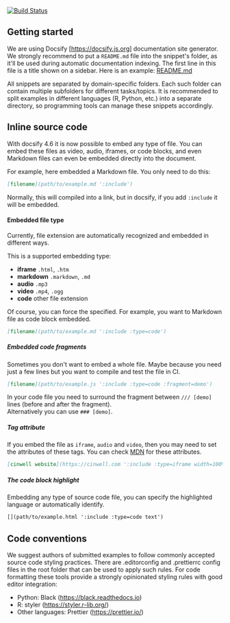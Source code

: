 [![Build Status](https://travis-ci.org/BodenmillerGroup/bbsnippets.svg?branch=master)](https://travis-ci.org/BodenmillerGroup/bbsnippets)

## Getting started

We are using Docsify [https://docsify.js.org] documentation site generator. We strongly recommend to put a `README.md`
file into the snippet's folder, as it'll be used during automatic documentation indexing. The first line in this file
is a title shown on a sidebar. Here is an example: [README.md](https://raw.githubusercontent.com/BodenmillerGroup/bbsnippets/master/snippets/imc/slide_overview/README.md)

All snippets are separated by domain-specific folders. Each such folder can contain multiple subfolders for different
tasks/topics. It is recommended to split examples in different languages (R, Python, etc.) into a separate directory,
so programming tools can manage these snippets accordingly.

## Inline source code

With docsify 4.6 it is now possible to embed any type of file. You can embed these files as video, audio, iframes,
or code blocks, and even Markdown files can even be embedded directly into the document.

For example, here embedded a Markdown file. You only need to do this:

```markdown
[filename](path/to/example.md ':include')
```

Normally, this will compiled into a link, but in docsify, if you add `:include` it will be embedded.

#### Embedded file type

Currently, file extension are automatically recognized and embedded in different ways.

This is a supported embedding type:

* **iframe** `.html`, `.htm`
* **markdown** `.markdown`, `.md`
* **audio** `.mp3`
* **video** `.mp4`, `.ogg`
* **code** other file extension

Of course, you can force the specified. For example, you want to Markdown file as code block embedded.

```markdown
[filename](path/to/example.md ':include :type=code')
```

##### Embedded code fragments
Sometimes you don't want to embed a whole file. Maybe because you need just a few lines but you want to compile and test
the file in CI.

```markdown
[filename](path/to/example.js ':include :type=code :fragment=demo')
```

In your code file you need to surround the fragment between `/// [demo]` lines (before and after the fragment).  
Alternatively you can use `### [demo]`.


##### Tag attribute

If you embed the file as `iframe`, `audio` and `video`, then you may need to set the attributes of these tags.
You can check [MDN](https://developer.mozilla.org/en-US/docs/Web/HTML/Element/iframe) for these attributes.

```markdown
[cinwell website](https://cinwell.com ':include :type=iframe width=100% height=400px')
```

##### The code block highlight

Embedding any type of source code file, you can specify the highlighted language or automatically identify.

```markdown
[](path/to/example.html ':include :type=code text')
```


## Code conventions

We suggest authors of submitted examples to follow commonly accepted source code styling practices. There are
.editorconfig and .prettierrc config files in the root folder that can be used to apply such rules. For code formatting
these tools provide a strongly opinionated styling rules with good editor integration:

- Python: Black (https://black.readthedocs.io)
- R: styler (https://styler.r-lib.org/)
- Other languages: Prettier (https://prettier.io/)
